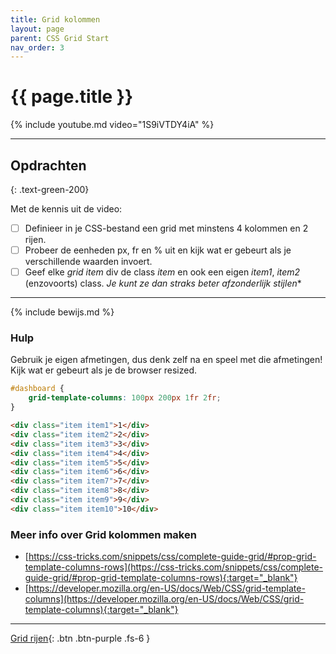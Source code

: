 ```yaml
---
title: Grid kolommen
layout: page
parent: CSS Grid Start 
nav_order: 3
---
```


# {{ page.title }}


{% include youtube.md video="1S9iVTDY4iA" %}

---

## Opdrachten
{: .text-green-200}

Met de kennis uit de video:

- [ ] Definieer in je CSS-bestand een grid met minstens 4 kolommen en 2 rijen.
- [ ] Probeer de eenheden <span class="text-blue-200">px, fr en %</span> uit en kijk wat er gebeurt als je verschillende
  waarden invoert.
- [ ] Geef elke *grid item* div de class *item* en ook een eigen *item1*, *item2* (enzovoorts) class. *Je kunt ze dan straks beter
  afzonderlijk stijlen**

---

{% include bewijs.md %}

### Hulp

Gebruik je eigen afmetingen, dus denk zelf na en speel met die afmetingen! Kijk wat er gebeurt als je de browser
resized.

```css
#dashboard {
    grid-template-columns: 100px 200px 1fr 2fr;
}
```

```html
<div class="item item1">1</div>
<div class="item item2">2</div>
<div class="item item3">3</div>
<div class="item item4">4</div>
<div class="item item5">5</div>
<div class="item item6">6</div>
<div class="item item7">7</div>
<div class="item item8">8</div>
<div class="item item9">9</div>
<div class="item item10">10</div>
```

### Meer info over Grid kolommen maken

- [https://css-tricks.com/snippets/css/complete-guide-grid/#prop-grid-template-columns-rows](https://css-tricks.com/snippets/css/complete-guide-grid/#prop-grid-template-columns-rows){:target="_blank"}
- [https://developer.mozilla.org/en-US/docs/Web/CSS/grid-template-columns](https://developer.mozilla.org/en-US/docs/Web/CSS/grid-template-columns){:target="_blank"}

---

[Grid rijen](3-grid-rows){: .btn .btn-purple .fs-6 }


